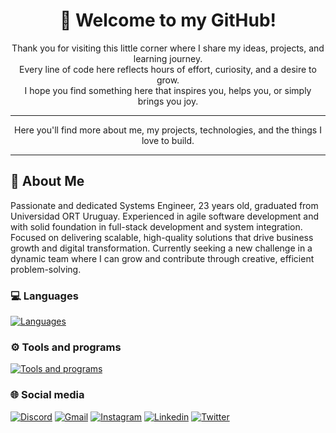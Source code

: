 <div align="center">

# 👋 Welcome to my GitHub!

Thank you for visiting this little corner where I share my ideas, projects, and learning journey.  
Every line of code here reflects hours of effort, curiosity, and a desire to grow.  
I hope you find something here that inspires you, helps you, or simply brings you joy.

---

Here you'll find more about me, my projects, technologies, and the things I love to build.

---

</div>


## 🚀 About Me
Passionate and dedicated Systems Engineer, 23 years old, graduated from Universidad ORT Uruguay. Experienced in agile software development and with solid foundation in full-stack development and system integration. Focused on delivering scalable, high-quality solutions that drive business growth and digital transformation. Currently seeking a new challenge in a dynamic team where I can grow and contribute through creative, efficient problem-solving.

### 💻 Languages
[![Languages](https://skillicons.dev/icons?i=dotnet,angular,c,cs,cpp,css,html,java,js,jest,nodejs,py,react,ts)]()

### ⚙ Tools and programs
[![Tools and programs](https://skillicons.dev/icons?i=arduino,aws,azure,docker,figma,notion,ps,postgres,postman,selenium,visualstudio,vscode)]()

### 🌐 Social media
[![Discord](https://skillicons.dev/icons?i=discord)](https://discord.com/users/123456789012345678)
[![Gmail](https://skillicons.dev/icons?i=gmail)](mailto:vittorio.caiafa@gmail.com)
[![Instagram](https://skillicons.dev/icons?i=instagram)](https://www.instagram.com/vittocaiafa/)
[![Linkedin](https://skillicons.dev/icons?i=linkedin)](https://www.linkedin.com/in/vittorio-caiafa/)
[![Twitter](https://skillicons.dev/icons?i=twitter)](https://twitter.com/vittocaiafa?s=21&t=f4L4zq8FkqALNJRPnHRj0g)

<!--
### 📃 Curriculum Vitae
[Download](https://github.com/user-attachments/files/20400720/Curriculum.Vitae.-.Vittorio.Caiafa.English.pdf)
-->

<!--
https://github.com/tandpfun/skill-icons?tab=readme-ov-file#icons-list
-->
